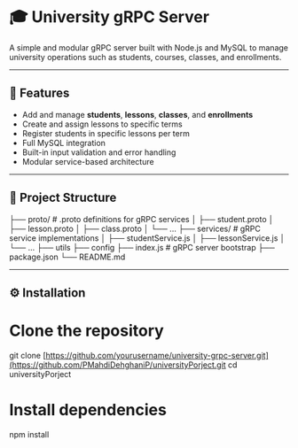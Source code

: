 # 🎓 University gRPC Server

A simple and modular gRPC server built with Node.js and MySQL to manage university operations such as students, courses, classes, and enrollments.

---

## 🚀 Features

- Add and manage **students**, **lessons**, **classes**, and **enrollments**
- Create and assign lessons to specific terms
- Register students in specific lessons per term
- Full MySQL integration
- Built-in input validation and error handling
- Modular service-based architecture

---

## 📁 Project Structure


├── proto/ # .proto definitions for gRPC services
│ ├── student.proto
│ ├── lesson.proto
│ ├── class.proto
│ └── ...
├── services/ # gRPC service implementations
│ ├── studentService.js
│ ├── lessonService.js
│ └── ...
├── utils
├── config
├── index.js # gRPC server bootstrap
├── package.json
└── README.md

---

## ⚙️ Installation

# Clone the repository
git clone [https://github.com/yourusername/university-grpc-server.git](https://github.com/PMahdiDehghaniP/universityPorject.git
cd universityPorject

# Install dependencies
npm install

